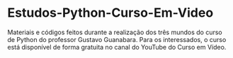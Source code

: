 # Estudos-Python-Curso-Em-Video
Materiais e códigos feitos durante a realização dos três mundos do curso de Python do professor Gustavo Guanabara. Para os interessados, o curso está disponível de forma gratuita no canal do YouTube do Curso em Vídeo.
